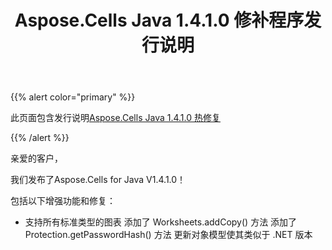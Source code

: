 ﻿---
title: Aspose.Cells Java 1.4.1.0 修补程序发行说明
type: docs
weight: 160
url: /zh/java/aspose-cells-java-1-4-1-0-hot-fix-release-notes/
---
{{% alert color="primary" %}} 

此页面包含发行说明[Aspose.Cells Java 1.4.1.0 热修复](https://downloads.aspose.com/cells/java/new-releases/aspose.cells-java-1.4.1.0-hot-fix/)

{{% /alert %}} 

亲爱的客户，

我们发布了Aspose.Cells for Java V1.4.1.0！

包括以下增强功能和修复：

- 支持所有标准类型的图表
添加了 Worksheets.addCopy() 方法
添加了 Protection.getPasswordHash() 方法
更新对象模型使其类似于 .NET 版本

